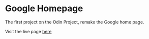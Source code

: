 # Google Homepage

The first project on the Odin Project, remake the Google home page.

Visit the live page [here](https://aznafro.github.io/googlehomepage/)
